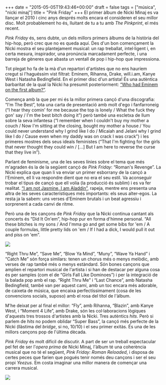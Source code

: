 +++
date = "2015-05-05T19:43:46+00:00"
draft = false
tags = ["música", "nicki minaj"]
title = "Pink Friday"
+++
El primer àlbum de Nicki Minaj es va llançar el 2010 i cinc anys després molts encara el consideren el seu millor disc. Molt probablement ho és, lluitant de tu a tu amb *The Pinkprint*, el més recent. 

<!-- more -->

*Pink Friday* és, sens dubte, un dels millors primers àlbums de la història del hip-hop, però crec que no es queda aquí. Des d'un bon començament la Nicki mostra el seu plantejament musical: un rap treballat, intel·ligent i, en certa mesura, inspirador, una pronúncia marcadament perfecte, i una barreja de gèneres que abasta un ventall de pop i hip-hop que impressiona.

Tot plegat ho fa de la mà d'un repartori d'artistes que no ens hauríem cregut si l'haguéssim vist filtrat: Eminem, Rihanna, Drake, will.i.am, Kanye West i Natasha Bedingfield. En el primer disc d'un artista! És una autèntica barbaritat de la qual la Nicki ha presumit posteriorment: [“Who had Eminem on the first album?”](http://genius.com/4533657).

Comença amb la que per mi és la millor primera cançó d'una discografia: “I'm The Best”, tota una carta de presentació amb molt d'ego i fanfarroneig (“I hear they comin' for me because the top is lonely / What the fuck they gon' say / I'm the best bitch doing it”) però també una escletxa de llum sobre la seva infantesa (“I remember when I couldn't buy my mother a couch / Now I'm sitting at the closing, bought my mother a house / You could never understand why I grind like I do / Micaiah and Jelani why I grind like I do / Cause even when my daddy was on crack I was crack”) i les primeres mostres dels seus ideals feministes (“That I'm fighting for the girls that never thought they could win / [...] But I am here to reverse the curse that they live in”).

Parlant de feminisme, una de les seves línies sobre el tema que més m'agraden és la de la següent cançó de *Pink Friday*: “Roman's Revenge”. La Nicki explica que quan li va enviar un primer esborrany de la cançó a l'Eminem, ell li va respondre dient que no era el seu estil. Va aconseguir trobar el tipus de cançó que ell volia (la producció és sublim) i es va fer realitat. [“I am not Jasmine, I am Aladdin”](http://genius.com/48885/Nicki-minaj-romans-revenge/I-am-not-jasmine-i-am-aladdin), rapeja, mentre ens presenta una altra de les seves característiques més importants: els seus alter-egos. La resta ja la sabem: uns verses d'Eminem brutals i un beat agressiu i sorprenent a cada canvi de ritme.

Però una de les cançons de *Pink Friday* que la Nicki continua cantant als concerts és “Did It On'em”, hip-hop pur en forma d'himne personal. “All these bitches is my sons / And I'mma go and get some bibs for 'em / A couple formulas, little pretty lids on 'em / If I had a dick, I would pull it out and piss on 'em”. 

<img class="pImageFull" src="http://i.imgur.com/VkcWHSD.jpg" />

“Right Thru Me”, “Save Me”, “Blow Ya Mind”, “Muny”, “Wave Ya Hand” i “Catch Me” són força similars: tenen un chorus més o menys melòdic, amb verses de rap també més o menys estàndard. Són bones cançons que amplien el repartori musical de l'artista i si han de destacar per alguna cosa és per samples (com el de “Girls Fall Like Dominoes”) i per la integració de la balada pop amb el rap. “Right Thru Me” i “Last Chance”, amb Natasha Bedingfield, també van per aquest camí, amb un toc encara més adorable, de caixeta de música, que encaixa perfectíssimament (cosa de les convencions socials, suposo) amb el rosa del títol de l'àlbum.

M'he deixat per al final el millor: “Fly”, amb Rihanna, “Blazin”, amb Kanye West, i “Moment 4 Life”, amb Drake, són les col·laboracions lògiques d'aquests tres trossos d'artistes amb la Nicki. Tres autèntics *hits*. Però si parlem de *hits* no podem oblidar “Super Bass”, la cançó més perfecte de la Nicki (llàstima del *bridge*, si no, 10/10) i el seu primer exitàs. És una de les millors cançons pop de l'última dècada.

*Pink Friday* és molt difícil de discutir. A part de ser un treball espectacular pel fet de ser l'*opera prima* de Nicki Minaj, l'àlbum té una coherència musical que no té el següent, *Pink Friday: Roman Reloaded*, i disposa de certes peces que farien que pogués tenir només deu cançons i ser el seu propi *Yeezus*. Em costa imaginar una millor manera de començar una carrera musical.

<span class="fa fa-heart"> </span> <span class="fa fa-heart"> </span> <span class="fa fa-heart"> </span> <span class="fa fa-heart"> </span> <span class="fa fa-heart"> </span>

<img id="splashFade" src="http://i.imgur.com/aNgbw4p.png"/> 